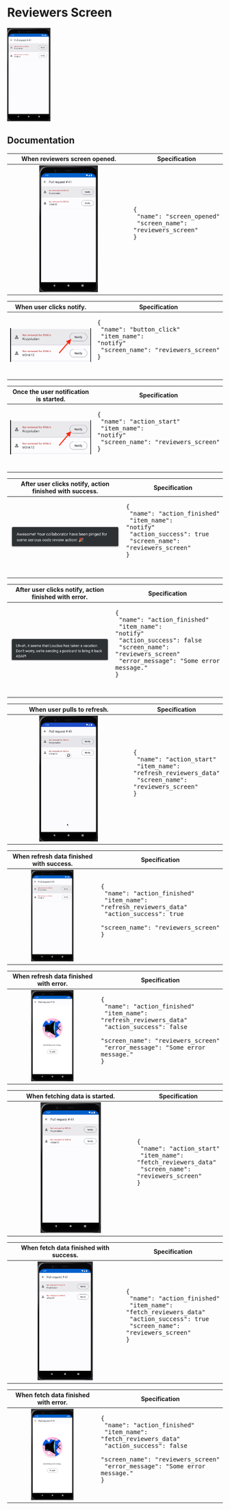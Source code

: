 # Reviewers Screen

<img src="../analytics_imgs/reviewers/reviewers_screen.png" width=20% height=20%>

## Documentation

|                           When reviewers screen opened.                           | Specification                                                                                 |
|:---------------------------------------------------------------------------------:|-----------------------------------------------------------------------------------------------|
| <img src="../analytics_imgs/reviewers/reviewers_screen.png" width=50% height=50%> | <pre>{<br />   "name": "screen_opened"<br />   "screen_name": "reviewers_screen"<br />}<pre/> |

|                         When user clicks notify.                         | Specification                                                                                                              |
|:------------------------------------------------------------------------:|----------------------------------------------------------------------------------------------------------------------------|
| ![Click notify](../analytics_imgs/reviewers/when_user_clicks_notify.png) | <pre>{<br />   "name": "button_click"<br />   "item_name": "notify"<br />   "screen_name": "reviewers_screen"<br />}<pre/> |

|                      Once the user notification is started.                      | Specification                                                                                                              |
|:--------------------------------------------------------------------------------:|----------------------------------------------------------------------------------------------------------------------------|
| ![Success after notify](../analytics_imgs/reviewers/when_user_clicks_notify.png) | <pre>{<br />   "name": "action_start"<br />   "item_name": "notify"<br />   "screen_name": "reviewers_screen"<br />}<pre/> |

|            After user clicks notify, action finished with success.            | Specification                                                                                                                                                |
|:-----------------------------------------------------------------------------:|--------------------------------------------------------------------------------------------------------------------------------------------------------------|
| ![Success after notify](../analytics_imgs/reviewers/after_notify_success.png) | <pre>{<br />   "name": "action_finished"<br />   "item_name": "notify"<br />   "action_success": true<br />   "screen_name": "reviewers_screen"<br />}<pre/> |

|           After user clicks notify, action finished with error.           | Specification                                                                                                                                                                                                |
|:-------------------------------------------------------------------------:|--------------------------------------------------------------------------------------------------------------------------------------------------------------------------------------------------------------|
| ![Error after notify](../analytics_imgs/reviewers/after_notify_error.png) | <pre>{<br />   "name": "action_finished"<br />   "item_name": "notify"<br />   "action_success": false<br />   "screen_name": "reviewers_screen"<br />   "error_message": "Some error message."<br />}<pre/> |

|                           When user pulls to refresh.                            | Specification                                                                                                                              |
|:--------------------------------------------------------------------------------:|--------------------------------------------------------------------------------------------------------------------------------------------|
| <img src="../analytics_imgs/reviewers/pull_to_refresh.png" width=50% height=50%> | <pre>{<br />   "name": "action_start"<br />   "item_name": "refresh_reviewers_data"<br />   "screen_name": "reviewers_screen"<br />}<pre/> |

|                       When refresh data finished with success.                        | Specification                                                                                                                                                                |
|:-------------------------------------------------------------------------------------:|------------------------------------------------------------------------------------------------------------------------------------------------------------------------------|
| <img src="../analytics_imgs/reviewers/refresh_with_success.png" width=50% height=50%> | <pre>{<br />   "name": "action_finished"<br />   "item_name": "refresh_reviewers_data"<br />   "action_success": true<br />   "screen_name": "reviewers_screen"<br />}<pre/> |

|                       When refresh data finished with error.                        | Specification                                                                                                                                                                                                                |
|:-----------------------------------------------------------------------------------:|------------------------------------------------------------------------------------------------------------------------------------------------------------------------------------------------------------------------------|
| <img src="../analytics_imgs/reviewers/refresh_with_error.png" width=50% height=50%> | <pre>{<br />   "name": "action_finished"<br />   "item_name": "refresh_reviewers_data"<br />   "action_success": false<br />   "screen_name": "reviewers_screen"<br />   "error_message": "Some error message."<br />}<pre/> |

|                          When fetching data is started.                           | Specification                                                                                                                            |
|:---------------------------------------------------------------------------------:|------------------------------------------------------------------------------------------------------------------------------------------|
| <img src="../analytics_imgs/reviewers/reviewers_screen.png" width=50% height=50%> | <pre>{<br />   "name": "action_start"<br />   "item_name": "fetch_reviewers_data"<br />   "screen_name": "reviewers_screen"<br />}<pre/> |

|                       When fetch data finished with success.                        | Specification                                                                                                                                                              |
|:-----------------------------------------------------------------------------------:|----------------------------------------------------------------------------------------------------------------------------------------------------------------------------|
| <img src="../analytics_imgs/reviewers/fetch_with_success.png" width=50% height=50%> | <pre>{<br />   "name": "action_finished"<br />   "item_name": "fetch_reviewers_data"<br />   "action_success": true<br />   "screen_name": "reviewers_screen"<br />}<pre/> |

|                       When fetch data finished with error.                        | Specification                                                                                                                                                                                                              |
|:---------------------------------------------------------------------------------:|----------------------------------------------------------------------------------------------------------------------------------------------------------------------------------------------------------------------------|
| <img src="../analytics_imgs/reviewers/fetch_with_error.png" width=50% height=50%> | <pre>{<br />   "name": "action_finished"<br />   "item_name": "fetch_reviewers_data"<br />   "action_success": false<br />   "screen_name": "reviewers_screen"<br />   "error_message": "Some error message."<br />}<pre/> |
